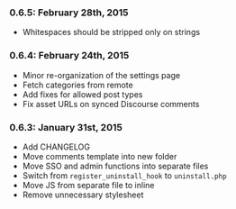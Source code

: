 ### 0.6.5: February 28th, 2015
* Whitespaces should be stripped only on strings

### 0.6.4: February 24th, 2015
* Minor re-organization of the settings page
* Fetch categories from remote
* Add fixes for allowed post types
* Fix asset URLs on synced Discourse comments

### 0.6.3: January 31st, 2015
* Add CHANGELOG
* Move comments template into new folder
* Move SSO and admin functions into separate files
* Switch from `register_uninstall_hook` to `uninstall.php`
* Move JS from separate file to inline
* Remove unnecessary stylesheet
